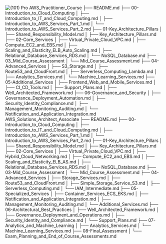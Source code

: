 ![(101) Pro](https://github.com/user-attachments/assets/f3b20cc8-f865-4f17-a4ed-69bc0f922bb3)
AWS_Practitioner_Course
├── README.md
├── 00-Introduction_to_Cloud_Computing
│   ├── Introduction_to_IT_and_Cloud_Computing.md
│   ├── Introduction_to_AWS_Services_Part_1.md
│   └── Introduction_to_AWS_Services_Part_2.md
├── 01-Key_Architecture_Pillars
│   ├── Shared_Responsibility_Model.md
│   ├── Key_Architecture_Pillars.md
├── 02-Core_Services
│   ├── Virtual_Private_Cloud_VPC.md
│   ├── Compute_EC2_and_EBS.md
│   ├── Scaling_and_Elasticity_ELB_Auto_Scaling.md
│   ├── Relational_Database_Services_RDS.md
│   └── NoSQL_Database.md
├── 03_Mid_Course_Assessment
│   └── Mid_Course_Assessment.md
├── 04-Advanced_Services
│   ├── S3_Storage.md
│   ├── Route53_and_CloudFront.md
│   ├── Serverless_Computing_Lambda.md
│   ├── Analytics_Services.md
│   └── Machine_Learning_Services.md
├── 05-Additional_Services
│   ├── Frontend_Web_and_Mobile_Services.md
│   ├── CI_CD_Tools.md
│   ├── Support_Plans.md
│   ├── Well_Architected_Framework.md
├── 06-Governance_and_Security
│   ├── Governance_Deployment_Automation.md
│   ├── Security_Identity_Compliance.md
│   ├── Management_Monitoring_Auditing.md
│   └── Notification_and_Application_Integration.md
AWS_Solutions_Architect_Associate
├── README.md
├── 00-Introduction_to_Cloud_Computing
│   ├── Introduction_to_IT_and_Cloud_Computing.md
│   ├── Introduction_to_AWS_Services_Part_1.md
│   └── Introduction_to_AWS_Services_Part_2.md
├── 01-Key_Architecture_Pillars
│   ├── Shared_Responsibility_Model.md
│   ├── Key_Architecture_Pillars.md
├── 02-Core_Services
│   ├── Virtual_Private_Cloud_VPC.md
│   ├── Hybrid_Cloud_Networking.md
│   ├── Compute_EC2_and_EBS.md
│   ├── Scaling_and_Elasticity_ELB_AS.md
│   ├── Relational_Database_Services_RDS.md
│   └── NoSQL_Database.md
├── 03-Mid_Course_Assessment
│   └── Mid_Course_Assessment.md
├── 04-Advanced_Services
│   ├── Storage_Services.md
│   ├── Route53_and_CloudFront.md
│   ├── Simple_Storage_Service_S3.md
│   ├── Serverless_Computing.md
│   └── IAM_Intermediate.md
├── 05-Specialized_Services
│   ├── Container_Services_ECS_EKS.md
│   ├── Notification_and_Application_Integration.md
│   ├── Management_Monitoring_Auditing.md
│   └── Additional_Services.md
├── 06-Architectural_Best_Practices
│   ├── Well_Architected_Framework.md
│   ├── Governance_Deployment_and_Operations.md
│   ├── Security_Identity_and_Compliance.md
│   └── Support_Plans.md
├── 07-Analytics_and_Machine_Learning
│   ├── Analytics_Services.md
│   └── Machine_Learning_Services.md
├── 08-Final_Assessment
│   └── Exam_Planning_and_End_of_Course_Assessments.md

